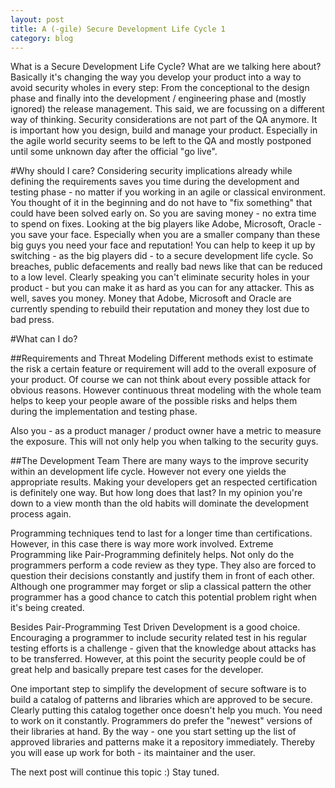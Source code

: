 ```yaml
---
layout: post
title: A (-gile) Secure Development Life Cycle 1
category: blog
---
```


What is a Secure Development Life Cycle?
What are we talking here about? Basically 
it's changing the way you develop your product 
into a way to avoid security wholes in every step: 
From the conceptional to the design phase and 
finally into the development / engineering phase 
and (mostly ignored) the release management. 
This said, we are focussing on a different way of 
thinking. Security considerations are not part of 
the QA anymore. It is important how you design, 
build and manage your product.
Especially in the agile world security seems to 
be left to the QA and mostly postponed until some 
unknown day after the official "go live". 


#Why should I care?
Considering security implications already while 
defining the requirements saves you time during 
the development and testing phase - no matter if 
you working in an agile or classical environment. 
You thought of it in the beginning and do not have 
to "fix something" that could have been solved early on.
So you are saving money - no extra time to spend on fixes.
Looking at the big players like Adobe, Microsoft, 
Oracle - you save your face. Especially when you 
are a smaller company than these big guys you need 
your face and reputation! You can help to keep it 
up by switching - as the big players did - to a 
secure development life cycle. So breaches, public 
defacements and really bad news like that can be 
reduced to a low level. Clearly speaking you can't 
eliminate security holes in your product - but you 
can make it as hard as you can for any attacker. 
This as well, saves you money. Money that Adobe, 
Microsoft and Oracle are currently spending to 
rebuild their reputation and money they lost due 
to bad press.


#What can I do?


##Requirements and Threat Modeling
Different methods exist to estimate the risk a 
certain feature or requirement will add to the 
overall exposure of your product. Of course we 
can not think about every possible attack for 
obvious reasons. However continuous threat modeling 
with the whole team helps to keep your people aware 
of the possible risks and helps them during the 
implementation and testing phase.

Also you - as a product manager / product owner have 
a metric to measure the exposure. This will not only 
help you when talking to the security guys.


##The Development Team
There are many ways to the improve security within 
an development life cycle. However not every one 
yields the appropriate results. Making your developers 
get an respected certification is definitely one way. 
But how long does that last? In my opinion you're down 
to a view month than the old habits will dominate the 
development process again.

Programming techniques tend to last for a longer time 
than certifications. However, in this case there is 
way more work involved. Extreme Programming like 
Pair-Programming definitely helps. Not only do the 
programmers perform a code review as they type. They 
also are forced to question their decisions constantly 
and justify them in front of each other. Although one 
programmer may forget or slip a classical pattern the 
other programmer has a good chance to catch this 
potential problem right when it's being created.

Besides Pair-Programming Test Driven Development is 
a good choice. Encouraging a programmer to include 
security related test in his regular testing efforts 
is a challenge - given that the knowledge about attacks 
has to be transferred. However, at this point the 
security people could be of great help and basically 
prepare test cases for the developer.

One important step to simplify the development of 
secure software is to build a catalog of patterns 
and libraries which are approved to be secure. Clearly 
putting this catalog together once doesn't help you 
much. You need to work on it constantly. Programmers 
do prefer the "newest" versions of their libraries 
at hand. By the way - one you start setting up the 
list of approved libraries and patterns make it a 
repository immediately. Thereby you will ease up 
work for both - its maintainer and the user.

The next post will continue this topic :)  Stay tuned.
